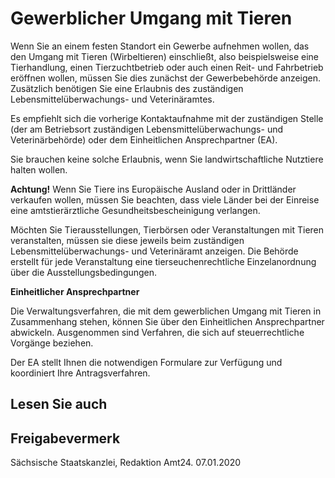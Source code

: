# Gewerblicher Umgang mit Tieren

Wenn Sie an einem festen Standort ein Gewerbe aufnehmen wollen, das den Umgang mit Tieren (Wirbeltieren) einschließt, also beispielsweise eine Tierhandlung, einen Tierzuchtbetrieb oder auch einen Reit- und Fahrbetrieb eröffnen wollen, müssen Sie dies zunächst der Gewerbebehörde anzeigen. Zusätzlich benötigen Sie eine Erlaubnis des zuständigen Lebensmittelüberwachungs- und Veterinäramtes.

Es empfiehlt sich die vorherige Kontaktaufnahme mit der zuständigen Stelle (der am Betriebsort zuständigen Lebensmittelüberwachungs- und Veterinärbehörde) oder dem Einheitlichen Ansprechpartner (EA).

Sie brauchen keine solche Erlaubnis, wenn Sie landwirtschaftliche Nutztiere halten wollen.

**Achtung!** Wenn Sie Tiere ins Europäische Ausland oder in Drittländer verkaufen wollen, müssen Sie beachten, dass viele Länder bei der Einreise eine amtstierärztliche Gesundheitsbescheinigung verlangen.

Möchten Sie Tierausstellungen, Tierbörsen oder Veranstaltungen mit Tieren veranstalten, müssen sie diese jeweils beim zuständigen Lebensmittelüberwachungs- und Veterinäramt anzeigen. Die Behörde erstellt für jede Veranstaltung eine tierseuchenrechtliche Einzelanordnung über die Ausstellungsbedingungen.

**Einheitlicher Ansprechpartner**

Die Verwaltungsverfahren, die mit dem gewerblichen Umgang mit Tieren in Zusammenhang stehen, können Sie über den Einheitlichen Ansprechpartner abwickeln. Ausgenommen sind Verfahren, die sich auf steuerrechtliche Vorgänge beziehen.

Der EA stellt Ihnen die notwendigen Formulare zur Verfügung und koordiniert Ihre Antragsverfahren.

## Lesen Sie auch

## Freigabevermerk

Sächsische Staatskanzlei, Redaktion Amt24. 07.01.2020
